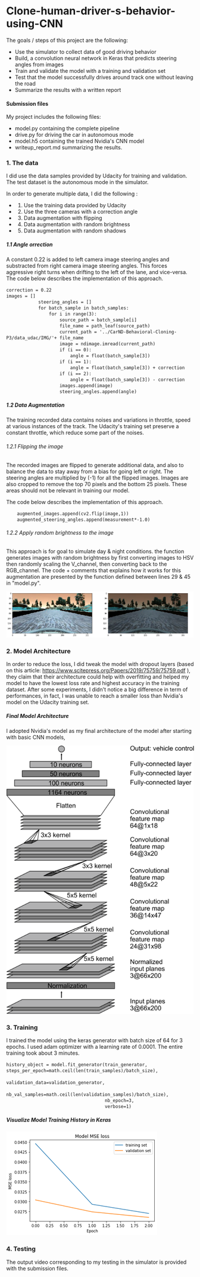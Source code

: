 # Clone-human-driver-s-behavior-using-CNN

The goals / steps of this project are the following:
* Use the simulator to collect data of good driving behavior
* Build, a convolution neural network in Keras that predicts steering angles from images
* Train and validate the model with a training and validation set
* Test that the model successfully drives around track one without leaving the road
* Summarize the results with a written report

[//]: # (Image References)

[image1]: ./examples/data_augm_ex.png "original image & augmented image with brightness"
[image2]: ./examples/cnn_model.png "Nvidia CNN architecture"
[image3]: ./examples/loss_plot.png "Model MSE loss"

#### Submission files 

My project includes the following files:

* model.py containing the complete pipeline 
* drive.py for driving the car in autonomous mode
* model.h5 containing the trained Nvidia's CNN model 
* writeup_report.md summarizing the results.


### 1. The data 

I did use the data samples provided by Udacity for training and validation. The test dataset is the autonomous mode in the simulator.

In order to generate multiple data, I did the following :
* 1. Use the training data provided by Udacity
* 2. Use the three cameras with a correction angle 
* 3. Data augmentation with flipping 
* 4. Data augmentation with random brightness 
* 5. Data augmentation with random shadows

##### 1.1 Angle orrection

A constant 0.22 is added to left camera image steering angles and substracted from right camera image steering angles. This forces aggressive right turns when drifting to the left of the lane, and vice-versa. The code below describes the implementation of this approach.
```
correction = 0.22
images = []
            steering_angles = []
            for batch_sample in batch_samples:
                for i in range(3):
                    source_path = batch_sample[i]
                    file_name = path_leaf(source_path)
                    current_path = '../CarND-Behavioral-Cloning-P3/data_udac/IMG/'+ file_name
                    image = ndimage.imread(current_path)
                    if (i == 0):
                        angle = float(batch_sample[3])
                    if (i == 1):
                        angle = float(batch_sample[3]) + correction
                    if (i == 2):
                        angle = float(batch_sample[3]) - correction
                    images.append(image)
                    steering_angles.append(angle)
```

##### 1.2 Data Augmentation

The training recorded data contains noises and variations in throttle, speed at various instances of the track.
The Udacity's training set preserve a constant throttle, which reduce some part of the noises.

###### 1.2.1 Flipping the image

The recorded images are flipped to generate additional data, and also to balance the data to stay away from a bias for going left or right. The steering angles are multiplied by (-1) for all the flipped images. Images are also cropped to remove the top 70 pixels and the bottom 25 pixels. These areas should not be relevant in training our model.

The code below describes the implementation of this approach.
```
    augmented_images.append(cv2.flip(image,1))
    augmented_steering_angles.append(measurement*-1.0)
```
###### 1.2.2 Apply random brightness to the image

This approach is for goal to simulate day & night conditions. the function generates images with random brightness by first converting images to HSV then randomly scaling the V_channel, then converting back to the RGB_channel. The code + comments that explains how it works for this augmentation are presented by the function defined between lines 29 & 45 in "model.py".

![alt text][image1]

### 2. Model Architecture

In order to reduce the loss, I did tweak the model with dropout layers (based on this article: https://www.scitepress.org/Papers/2019/75759/75759.pdf ), they claim that their architecture could help with overfitting and helped my model to have the lowest loss rate and highest accuracy in the training dataset. After some experiments, I didn't notice a big difference in term of performances, in fact, I was unable to reach a smaller loss than Nvidia's model on the Udacity training set.

##### Final Model Architecture

I adopted Nvidia's model as my final architecture of the model after starting with basic CNN models,

![alt text][image2]


### 3. Training

I trained the model using the keras generator with batch size of 64 for 3 epochs. I used adam optimizer with a learning rate of 0.0001. The entire training took about 3 minutes.


```
history_object = model.fit_generator(train_generator, steps_per_epoch=math.ceil(len(train_samples)/batch_size), 
                                     validation_data=validation_generator, 
                                     nb_val_samples=math.ceil(len(validation_samples)/batch_size), 
                                     nb_epoch=3, 
                                     verbose=1)
```

##### Visualize Model Training History in Keras

![alt text][image3]

### 4. Testing

The output video corresponding to my testing in the simulator is provided with the submission files.
